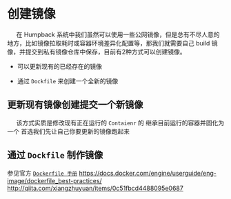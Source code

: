 # 创建镜像

&ensp;&ensp;&ensp;在 Humpback 系统中我们虽然可以使用一些公网镜像，但是总有不尽人意的地方，比如镜像拉取耗时或容器环境差异化配置等，那我们就需要自己 build 镜像，并提交到私有镜像仓库中保存，目前有2种方式可以创建镜像。   

- 可以更新现有的已经存在的镜像   

- 通过 `Dockfile` 来创建一个全新的镜像

## 更新现有镜像创建提交一个新镜像   

&ensp;&ensp;&ensp;该方式实质是修改现有正在运行的 `Contaienr` 的  继承目前运行的容器并固化为一个 首选我们先让自己你要更新的镜像跑起来

## 通过 `Dockfile` 制作镜像   


参见官方 <a href="https://docs.docker.com/engine/reference/builder/">`Dockerfile 手册`</a>
https://docs.docker.com/engine/userguide/eng-image/dockerfile_best-practices/
http://qiita.com/xiangzhuyuan/items/0c51fbcd4488095e0687


